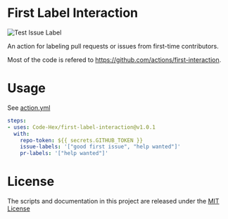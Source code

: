 # First Label Interaction

![Test Issue Label](https://github.com/Code-Hex/first-label-interaction/workflows/Test%20Issue%20Label/badge.svg)

An action for labeling pull requests or issues from first-time contributors.

Most of the code is refered to https://github.com/actions/first-interaction.

# Usage

See [action.yml](action.yml)

```yaml
steps:
- uses: Code-Hex/first-label-interaction@v1.0.1
  with:
    repo-token: ${{ secrets.GITHUB_TOKEN }}
    issue-labels: '["good first issue", "help wanted"]'
    pr-labels: '["help wanted"]'
```

# License

The scripts and documentation in this project are released under the [MIT License](LICENSE)
